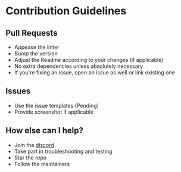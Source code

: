 # Contribution Guidelines

## Pull Requests

- Appease the linter
- Bump the version
- Adjust the Readme according to your changes (if applicable)
- No extra dependencies unless absolutely necessary
- If you're fixing an issue, open an issue as well or link existing one

## Issues

- Use the issue templates (Pending)
- Provide screenshot if applicable

## How else can I help?

- Join the [discord](https://discord.gg/YKHtmNJh)
- Take part in troubleshooting and testing
- Star the repo
- Follow the maintainers